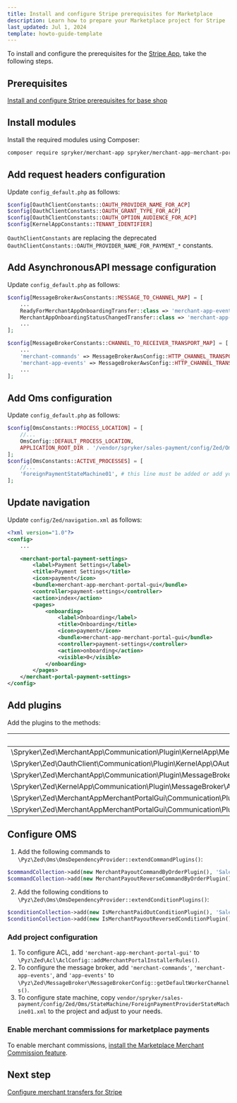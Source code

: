 ```yaml
---
title: Install and configure Stripe prerequisites for Marketplace
description: Learn how to prepare your Marketplace project for Stripe
last_updated: Jul 1, 2024
template: howto-guide-template
---
```


To install and configure the prerequisites for the [Stripe App](/docs/pbc/all/payment-service-provider/{{page.version}}/base-shop/third-party-integrations/stripe/stripe.html), take the following steps.

## Prerequisites

[Install and configure Stripe prerequisites for base shop](/docs/pbc/all/payment-service-provider/{{page.version}}/base-shop/third-party-integrations/stripe/install-and-configure-stripe-prerequisites.html)


## Install modules

Install the required modules using Composer:

```bash
composer require spryker/merchant-app spryker/merchant-app-merchant-portal-gui
```


## Add request headers configuration

Update `config_default.php` as follows:

```php
$config[OauthClientConstants::OAUTH_PROVIDER_NAME_FOR_ACP]
$config[OauthClientConstants::OAUTH_GRANT_TYPE_FOR_ACP]
$config[OauthClientConstants::OAUTH_OPTION_AUDIENCE_FOR_ACP]
$config[KernelAppConstants::TENANT_IDENTIFIER]
```

`OauthClientConstants` are replacing the deprecated `OauthClientConstants::OAUTH_PROVIDER_NAME_FOR_PAYMENT_*` constants.


## Add AsynchronousAPI message configuration

Update `config_default.php` as follows:

```php
$config[MessageBrokerAwsConstants::MESSAGE_TO_CHANNEL_MAP] = [
    ...
    ReadyForMerchantAppOnboardingTransfer::class => 'merchant-app-events',
    MerchantAppOnboardingStatusChangedTransfer::class => 'merchant-app-events',
    ...
];

$config[MessageBrokerConstants::CHANNEL_TO_RECEIVER_TRANSPORT_MAP] = [
    ...
    'merchant-commands' => MessageBrokerAwsConfig::HTTP_CHANNEL_TRANSPORT,
    'merchant-app-events' => MessageBrokerAwsConfig::HTTP_CHANNEL_TRANSPORT,
    ...
];
```

## Add Oms configuration

Update `config_default.php` as follows:

```php
$config[OmsConstants::PROCESS_LOCATION] = [
    //...
    OmsConfig::DEFAULT_PROCESS_LOCATION,
    APPLICATION_ROOT_DIR . '/vendor/spryker/sales-payment/config/Zed/Oms', # this line must be added if your use unmodified ForeignPaymentStateMachine01.xml
];
$config[OmsConstants::ACTIVE_PROCESSES] = [
    //...
    'ForeignPaymentStateMachine01', # this line must be added or add your modified version of this OMS
];
```

## Update navigation

Update `config/Zed/navigation.xml` as follows:

```xml
<?xml version="1.0"?>
<config>
    ...

    <merchant-portal-payment-settings>
        <label>Payment Settings</label>
        <title>Payment Settings</title>
        <icon>payment</icon>
        <bundle>merchant-app-merchant-portal-gui</bundle>
        <controller>payment-settings</controller>
        <action>index</action>
        <pages>
            <onboarding>
                <label>Onboarding</label>
                <title>Onboarding</title>
                <icon>payment</icon>
                <bundle>merchant-app-merchant-portal-gui</bundle>
                <controller>payment-settings</controller>
                <action>onboarding</action>
                <visible>0</visible>
            </onboarding>
        </pages>
    </merchant-portal-payment-settings>
</config>
```

## Add plugins

Add the plugins to the methods:

| PLUGIN | METHOD |
| - | - |
| \Spryker\Zed\MerchantApp\Communication\Plugin\KernelApp\MerchantAppRequestExpanderPlugin | \Pyz\Zed\KernelApp\KernelAppDependencyProvider::getRequestExpanderPlugins() |
| \Spryker\Zed\OauthClient\Communication\Plugin\KernelApp\OAuthRequestExpanderPlugin |  \Pyz\Zed\KernelApp\KernelAppDependencyProvider::getRequestExpanderPlugins() |
| \Spryker\Zed\MerchantApp\Communication\Plugin\MessageBroker\MerchantAppOnboardingMessageHandlerPlugin | \Pyz\Zed\MessageBroker\MessageBrokerDependencyProvider::getMessageHandlerPlugins() |
| \Spryker\Zed\KernelApp\Communication\Plugin\MessageBroker\AppConfigMessageHandlerPlugin` | \Pyz\Zed\MessageBroker\MessageBrokerDependencyProvider::getMessageHandlerPlugins() |
| \Spryker\Zed\MerchantAppMerchantPortalGui\Communication\Plugin\AclMerchantPortal\MerchantAppMerchantPortalGuiMerchantAclRuleExpanderPlugin | \Pyz\Zed\AclMerchantPortal\AclMerchantPortalDependencyProvider::getMerchantAclRuleExpanderPlugins() |
| \Spryker\Zed\MerchantAppMerchantPortalGui\Communication\Plugin\AclMerchantPortal\MerchantAppAclEntityConfigurationExpanderPlugin | \Pyz\Zed\AclMerchantPortal\AclMerchantPortalDependencyProvider::getAclEntityConfigurationExpanderPlugins() |

## Configure OMS

1. Add the following commands to `\Pyz\Zed\Oms\OmsDependencyProvider::extendCommandPlugins()`:
```php
$commandCollection->add(new MerchantPayoutCommandByOrderPlugin(), 'SalesPaymentMerchant/Payout');
$commandCollection->add(new MerchantPayoutReverseCommandByOrderPlugin(), 'SalesPaymentMerchant/ReversePayout');
```

2. Add the following conditions to `\Pyz\Zed\Oms\OmsDependencyProvider::extendConditionPlugins()`:
```php
$conditionCollection->add(new IsMerchantPaidOutConditionPlugin(), 'SalesPaymentMerchant/IsMerchantPaidOut');
$conditionCollection->add(new IsMerchantPayoutReversedConditionPlugin(), 'SalesPaymentMerchant/IsMerchantPayoutReversed');
```

### Add project configuration

1. To configure ACL, add `'merchant-app-merchant-portal-gui'` to `\Pyz\Zed\Acl\AclConfig::addMerchantPortalInstallerRules()`.
2. To configure the message broker, add `'merchant-commands'`, `'merchant-app-events'`, and `'app-events'` to `\Pyz\Zed\MessageBroker\MessageBrokerConfig::getDefaultWorkerChannels()`.
3. To configure state machine, copy `vendor/spryker/sales-payment/config/Zed/Oms/StateMachine/ForeignPaymentProviderStateMachine01.xml` to the project and adjust to your needs.

### Enable merchant commissions for marketplace payments

To enable merchant commissions, [install the Marketplace Merchant Commission feature](/docs/pbc/all/merchant-management/202407.0/marketplace/install-and-upgrade/install-features/install-the-marketplace-merchant-commission-feature.html).

## Next step

[Configure merchant transfers for Stripe](/docs/pbc/all/payment-service-provider/202404.0/marketplace/stripe-third-party-integration/configure-merchant-transfers-for-stripe.html)
